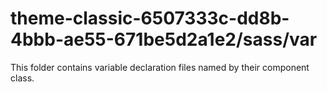 # theme-classic-6507333c-dd8b-4bbb-ae55-671be5d2a1e2/sass/var

This folder contains variable declaration files named by their component class.
